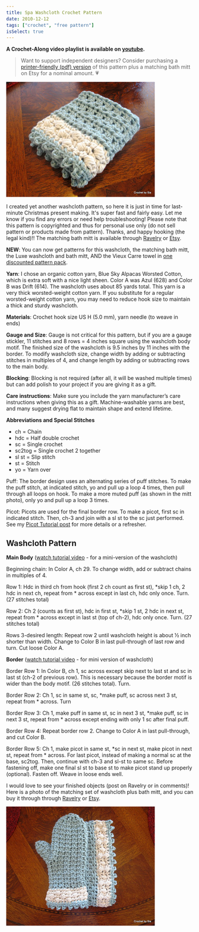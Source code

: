 ```yaml
---
title: Spa Washcloth Crochet Pattern
date: 2010-12-12
tags: ["crochet", "free pattern"]
isSelect: true
---
```

**A Crochet-Along video playlist is available on [youtube](https://www.youtube.com/playlist?list=PLOmFcHEnwM5ZgYMOcmvFKrdIHaxbLrB1U).**

> Want to support independent designers? Consider purchasing a [printer-friendly (pdf) version](https://www.etsy.com/listing/168968769/matching-crochet-washcloth-and-bath-mitt?ref=shop_home_active_14) of this pattern plus a matching bath mitt on Etsy for a nominal amount. 💗

![Folded Crochet potholder sitting on a table](/images/spa/folded-spa.JPG "Spa Washcloth")

I created yet another washcloth pattern, so here it is just in time for last-minute Christmas present making.  It's super fast and fairly easy. Let me know if you find any errors or need help troubleshooting! Please note that this pattern is copyrighted and thus for personal use only (do not sell pattern or products made from pattern). Thanks, and happy hooking (the legal kind)!! The matching bath mitt is available through [Ravelry](http://www.ravelry.com/patterns/library/spa-bath-collection-washcloth-and-bath-mitt) or [Etsy](https://www.etsy.com/listing/168968769/spa-bath-collection-crochet-washcloth).

**NEW**: You can now get patterns for this washcloth, the matching bath mitt, the Luxe washcloth and bath mitt, AND the Vieux Carre towel in [one discounted pattern pack](https://www.etsy.com/listing/205361505/bath-collection-3-crochet-patterns-for).

**Yarn**:  I chose an organic cotton yarn, Blue Sky Alpacas Worsted Cotton, which is extra soft with a nice light sheen. Color A was Azul (628) and Color B was Drift (614). The washcloth uses about 85 yards total. This yarn is a very thick worsted-weight cotton yarn. If you substitute for a regular worsted-weight cotton yarn, you may need to reduce hook size to maintain a thick and sturdy washcloth.

**Materials**:  Crochet hook size US H (5.0 mm), yarn needle (to weave in ends)

**Gauge and Size**:  Gauge is not critical for this pattern, but if you are a gauge stickler, 11 stitches and 8 rows = 4 inches square using the washcloth body motif.  The finished size of the washcloth is 9.5 inches by 11 inches with the border.  To modify washcloth size, change width by adding or subtracting stitches in multiples of 4, and change length by adding or subtracting rows to the main body.

**Blocking**:  Blocking is not required (after all, it will be washed multiple times) but can add polish to your project if you are giving it as a gift.

**Care instructions**:  Make sure you include the yarn manufacturer’s care instructions when giving this as a gift. Machine-washable yarns are best, and many suggest drying flat to maintain shape and extend lifetime.

**Abbreviations and Special Stitches**
- ch = Chain
- hdc = Half double crochet
- sc = Single crochet
- sc2tog = Single crochet 2 together
- sl st = Slip stitch
- st = Stitch
- yo = Yarn over

Puff: The border design uses an alternating series of puff stitches. To make the puff stitch, at indicated stitch, yo and pull up a loop 4 times, then pull through all loops on hook. To make a more muted puff (as shown in the mitt photo), only yo and pull up a loop 3 times.

Picot: Picots are used for the final border row. To make a picot, first sc in indicated stitch. Then, ch-3 and join with a sl st to the sc just performed. See my [Picot Tutorial post](/posts/picot-tutorial/) for more details or a refresher.

## Washcloth Pattern

**Main Body** ([watch tutorial video](https://youtu.be/7Aoqc2Mvtio) - for a mini-version of the washcloth)

Beginning chain: In Color A, ch 29. To change width, add or subtract chains in multiples of 4.

Row 1: Hdc in third ch from hook (first 2 ch count as first st), *skip 1 ch, 2 hdc in next ch, repeat from * across except in last ch, hdc only once. Turn. (27 stitches total)

Row 2: Ch 2 (counts as first st), hdc in first st, *skip 1 st, 2 hdc in next st, repeat from * across except in last st (top of ch-2), hdc only once. Turn. (27 stitches total)

Rows 3-desired length: Repeat row 2 until washcloth height is about ½ inch shorter than width. Change to Color B in last pull-through of last row and turn. Cut loose Color A.

**Border** ([watch tutorial video](https://youtu.be/_JXV5Fv3mOI) - for mini version of washcloth)

Border Row 1: In Color B, ch 1, sc across except skip next to last st and sc in last st (ch-2 of previous row). This is necessary because the border motif is wider than the body motif. (26 stitches total). Turn.

Border Row 2: Ch 1, sc in same st, sc, *make puff, sc across next 3 st, repeat from * across. Turn

Border Row 3: Ch 1, make puff in same st, sc in next 3 st, *make puff, sc in next 3 st, repeat from * across except ending with only 1 sc after final puff.

Border Row 4: Repeat border row 2. Change to Color A in last pull-through, and cut Color B.

Border Row 5: Ch 1, make picot in same st, *sc in next st, make picot in next st, repeat from * across. For last picot, instead of making a normal sc at the base, sc2tog. Then, continue with ch-3 and sl-st to same sc. Before fastening off, make one final sl st to base st to make picot stand up properly (optional). Fasten off. Weave in loose ends well.

I would love to see your finished objects (post on Ravelry or in comments)!  Here is a photo of the matching set of washcloth plus bath mitt, and you can buy it through through [Ravelry](http://www.ravelry.com/patterns/library/spa-bath-collection-washcloth-and-bath-mitt) or [Etsy](https://www.etsy.com/listing/168968769/spa-bath-collection-crochet-washcloth).

![Washcloth and batt mitt](/images/spa/spa-mitt-cloth.JPG "Spa Bath Mitt and Washcloth set")

